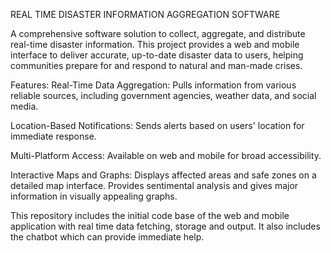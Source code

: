 REAL TIME DISASTER INFORMATION AGGREGATION SOFTWARE

A comprehensive software solution to collect, aggregate, and distribute real-time disaster information.
This project provides a web and mobile interface to deliver accurate, up-to-date disaster data to users, helping communities prepare for and respond to natural and man-made crises.

Features:
Real-Time Data Aggregation: Pulls information from various reliable sources, including government agencies, weather data, and social media.

Location-Based Notifications: Sends alerts based on users' location for immediate response.

Multi-Platform Access: Available on web and mobile for broad accessibility.

Interactive Maps and Graphs: Displays affected areas and safe zones on a detailed map interface. Provides sentimental analysis and gives major information in visually appealing graphs.


This repository includes the initial code base of the web and mobile application with real time data fetching, storage and output. It also includes the chatbot which can provide immediate help.
